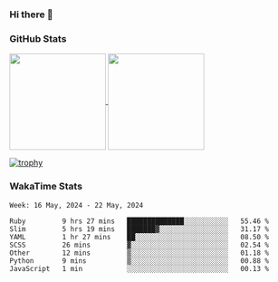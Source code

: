 ### Hi there 👋

### GitHub Stats

<a href="https://github.com/anuraghazra/github-readme-stats">
  <img align="center" height="170px" src="https://github-readme-stats.vercel.app/api/top-langs/?username=tksfjt1024&layout=compact&count_private=true&show_icons=true&show_icons=true&theme=graywhite" />
</a>
<a href="https://github.com/anuraghazra/github-readme-stats">
  <img align="center" height="170px" src="https://github-readme-stats.vercel.app/api?username=tksfjt1024&count_private=true&show_icons=true&show_icons=true&theme=graywhite" />
</a>

[![trophy](https://github-profile-trophy.vercel.app/?username=tksfjt1024)](https://github.com/ryo-ma/github-profile-trophy)

### WakaTime Stats

<!--START_SECTION:waka-->
```text
Week: 16 May, 2024 - 22 May, 2024

Ruby         9 hrs 27 mins   ██████████████░░░░░░░░░░░   55.46 % 
Slim         5 hrs 19 mins   ███████▓░░░░░░░░░░░░░░░░░   31.17 % 
YAML         1 hr 27 mins    ██░░░░░░░░░░░░░░░░░░░░░░░   08.50 % 
SCSS         26 mins         ▓░░░░░░░░░░░░░░░░░░░░░░░░   02.54 % 
Other        12 mins         ▒░░░░░░░░░░░░░░░░░░░░░░░░   01.18 % 
Python       9 mins          ▒░░░░░░░░░░░░░░░░░░░░░░░░   00.88 % 
JavaScript   1 min           ░░░░░░░░░░░░░░░░░░░░░░░░░   00.13 % 
```
<!--END_SECTION:waka-->
